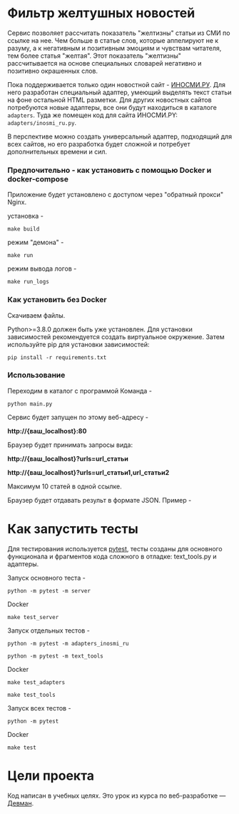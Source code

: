 # Фильтр желтушных новостей

Сервис позволяет рассчитать показатель "желтизны" статьи из СМИ по ссылке на нее. Чем больше в статье слов, которые аппелируют не к разуму, а к негативным и позитивным эмоциям и чувствам читателя, тем более статья "желтая". Этот показатель "желтизны" рассчитывается на основе специальных словарей негативно и позитивно окрашенных слов.

Пока поддерживается только один новостной сайт - [ИНОСМИ.РУ](https://inosmi.ru/). Для него разработан специальный адаптер, умеющий выделять текст статьи на фоне остальной HTML разметки. Для других новостных сайтов потребуются новые адаптеры, все они будут находиться в каталоге `adapters`. Туда же помещен код для сайта ИНОСМИ.PY: `adapters/inosmi_ru.py`.

В перспективе можно создать универсальный адаптер, подходящий для всех сайтов, но его разработка будет сложной и потребует дополнительных времени и сил.


### Предпочительно - как установить с помощью Docker и docker-compose

Приложение будет установлено с доступом через "обратный прокси" Nginx.

установка -

```
make build
```

режим "демона" -

```
make run
```

режим вывода логов -

```
make run_logs

```

### Как установить без Docker

Скачиваем файлы. 

Python>=3.8.0 должен быть уже установлен. Для установки зависимостей рекомендуется создать виртуальное окружение. 
Затем используйте pip для установки зависимостей:
```
pip install -r requirements.txt
```

### Использование
Переходим в каталог с программой
Команда -

```
python main.py
```

Сервис будет запущен по этому веб-адресу -

**http://{ваш_localhost}:80**


Браузер будет принимать запросы вида:


**http://{ваш_localhost}?urls=url_статьи**

**http://{ваш_localhost}?urls=url_статьи1,url_статьи2**


Максимум 10 статей в одной ссылке.

Браузер будет отдавать результ в формате JSON. Пример -


# Как запустить тесты

Для тестирования используется [pytest](https://docs.pytest.org/en/latest/), тесты созданы для основного функционала и фрагментов кода сложного в отладке: text_tools.py и адаптеры. 

Запуск основного теста -

```
python -m pytest -m server
```
Docker
```
make test_server
```

Запуск отдельных тестов -

```
python -m pytest -m adapters_inosmi_ru

python -m pytest -m text_tools
```

Docker
```
make test_adapters

make test_tools
```

Запуск всех тестов -

```
python -m pytest
```
Docker
```
make test
```


# Цели проекта

Код написан в учебных целях. Это урок из курса по веб-разработке — [Девман](https://dvmn.org).
